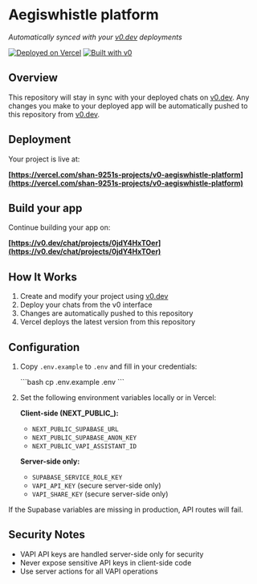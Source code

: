 # Aegiswhistle platform

*Automatically synced with your [v0.dev](https://v0.dev) deployments*

[![Deployed on Vercel](https://img.shields.io/badge/Deployed%20on-Vercel-black?style=for-the-badge&logo=vercel)](https://vercel.com/shan-9251s-projects/v0-aegiswhistle-platform)
[![Built with v0](https://img.shields.io/badge/Built%20with-v0.dev-black?style=for-the-badge)](https://v0.dev/chat/projects/0jdY4HxTOer)

## Overview

This repository will stay in sync with your deployed chats on [v0.dev](https://v0.dev).
Any changes you make to your deployed app will be automatically pushed to this repository from [v0.dev](https://v0.dev).

## Deployment

Your project is live at:

**[https://vercel.com/shan-9251s-projects/v0-aegiswhistle-platform](https://vercel.com/shan-9251s-projects/v0-aegiswhistle-platform)**

## Build your app

Continue building your app on:

**[https://v0.dev/chat/projects/0jdY4HxTOer](https://v0.dev/chat/projects/0jdY4HxTOer)**

## How It Works

1. Create and modify your project using [v0.dev](https://v0.dev)
2. Deploy your chats from the v0 interface
3. Changes are automatically pushed to this repository
4. Vercel deploys the latest version from this repository

## Configuration

1. Copy `.env.example` to `.env` and fill in your credentials:

   \`\`\`bash
   cp .env.example .env
   \`\`\`

2. Set the following environment variables locally or in Vercel:

   **Client-side (NEXT_PUBLIC_):**
   - `NEXT_PUBLIC_SUPABASE_URL`
   - `NEXT_PUBLIC_SUPABASE_ANON_KEY`
   - `NEXT_PUBLIC_VAPI_ASSISTANT_ID`

   **Server-side only:**
   - `SUPABASE_SERVICE_ROLE_KEY`
   - `VAPI_API_KEY` (secure server-side only)
   - `VAPI_SHARE_KEY` (secure server-side only)

If the Supabase variables are missing in production, API routes will fail.

## Security Notes

- VAPI API keys are handled server-side only for security
- Never expose sensitive API keys in client-side code
- Use server actions for all VAPI operations
